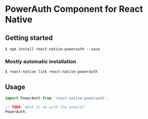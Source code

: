 # PowerAuth Component for React Native

## Getting started

`$ npm install react-native-powerauth --save`

### Mostly automatic installation

`$ react-native link react-native-powerauth`

## Usage
```javascript
import PowerAuth from 'react-native-powerauth';

// TODO: What to do with the module?
PowerAuth;
```

